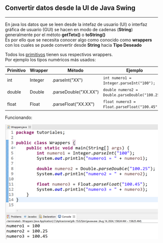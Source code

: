 ## Convertir datos desde la UI de Java Swing
---

En java los datos que se leen desde la intefaz de usuario (UI) o interfaz gráfica de usuario (GUI) se hacen en modo de cadenas (**String**) generalmente por el métoto **getTetx()** o **toString()**
\
Es por ello que se necesita conocer algo como conocido como **wrappers** con los cuales se puede convertir desde **String** hacia **Tipo Deseado**

Todos los [primitivos](02.tipos.md) tienen sus respectivos wrappers.
\
Por ejemplo los tipos numéricos más usados:

|Primitivo|Wrapper|Método|Ejemplo
|---|---|---|---|
|int| Integer|.parseInt("XX")|`int numero1 = Integer.parseInt("100");`
|double|Double|.parseDouble("XX.XX")|`double numero2 = Double.parseDouble("100.25");`
|float|Float|.parseFloat("XX.XX")|`float numero3 = Float.parseFloat("100.45");`

Funcionando:

![](images/2024-08-14-01-58-47.png)
